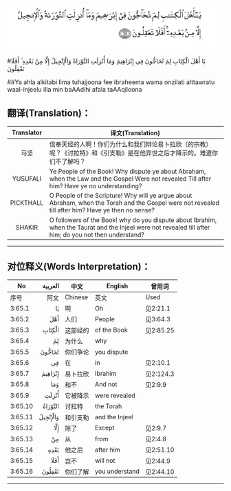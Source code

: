 ![003:065](images/003_065.gif)

#يَا أَهْلَ الْكِتَابِ لِمَ تُحَاجُّونَ فِي إِبْرَاهِيمَ وَمَا أُنْزِلَتِ التَّوْرَاةُ وَالْإِنْجِيلُ إِلَّا مِنْ بَعْدِهِ ۚ أَفَلَا تَعْقِلُونَ 

##Ya ahla alkitabi lima tuhajjoona fee ibraheema wama onzilati alttawratu waal-injeelu illa min baAAdihi afala taAAqiloona 

## 翻译(Translation)：

| Translator | 译文(Translation)                                            |
| :--------: | ------------------------------------------------------------ |
|    马坚    | 信奉天经的人啊！你们为什么和我们辩论易卜拉欣（的宗教）呢？《讨拉特》和《引支勒》是在他弃世之后才降示的。难道你们不了解吗？ |
|  YUSUFALI  | Ye People of the Book! Why dispute ye about Abraham, when the Law and the Gospel Were not revealed Till after him? Have ye no understanding? |
| PICKTHALL  | O People of the Scripture! Why will ye argue about Abraham, when the Torah and the Gospel were not revealed till after him? Have ye then no sense? |
|   SHAKIR   | O followers of the Book! why do you dispute about Ibrahim, when the Taurat and the Injeel were not revealed till after him; do you not then understand? |

---

## 对位释义(Words Interpretation)：

| No   | العربية | 中文    | English | 曾用词 |
| ---- | ------: | ------- | ------- | ------ |
| 序号 |    阿文 | Chinese | 英文    | Used   |
| 3:65.1  | يَا       | 啊       | Oh             | 见2:21.1  |
| 3:65.2  | أَهْلَ      | 人们     | People         | 见3:64.3  |
| 3:65.3  | الْكِتَابِ   | 这部经的 | of the Book    | 见2:85.25 |
| 3:65.4  | لِمَ       | 为什么   | why            |           |
| 3:65.5  | تُحَاجُّونَ   | 你们争论 | you dispute    |           |
| 3:65.6  | فِي       | 在       | in             | 见2:10.1  |
| 3:65.7  | إِبْرَاهِيمَ  | 易卜拉欣 | Ibrahim        | 见2:124.3 |
| 3:65.8  | وَمَا      | 和不     | And not        | 见2:9.9   |
| 3:65.9  | أُنْزِلَتِ    | 它被降示 | were revealed  |           |
| 3:65.10 | التَّوْرَاةُ  | 讨拉特   | the Torah      |           |
| 3:65.11 | وَالْإِنْجِيلُ | 和引支勒 | and the Injeel |           |
| 3:65.12 | إِلَّا      | 除了     | Except         | 见2:9.7   |
| 3:65.13 | مِنْ       | 从       | from           | 见2:4.8   |
| 3:65.14 | بَعْدِهِ     | 他之后   | after him      | 见2:51.10 |
| 3:65.15 | أَفَلَا     | 岂不     | will not       | 见2:44.9  |
| 3:65.16 | تَعْقِلُونَ   | 你们了解 | you understand | 见2:44.10 |

---

